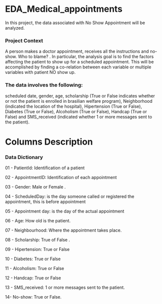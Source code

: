 # EDA_Medical_appointments

In this project, the data associated with No Show Appointment will be analyzed. 
### Project Context 
A person makes a doctor appointment, receives all the instructions and no-show. Who to blame? . In particular, the analysis goal is to find the factors affecting the patient to show up for a scheduled appointment. This will be accomplished by finding a co-relation between each variable or multiple variables with patient NO show up. 
### The data involves the following: 
scheduled date, gender, age, scholarship (True or False indicates whether or not the patient is enrolled in brasilian welfare program), Neighborhood (indicated the location of the hospital), Hipertension (True or False), Diabetes (True or False), Alcoholism (True or False), Handcap (True or False) and SMS_received (indicated whether 1 or more messages sent to the patient).

# Columns Description
### Data Dictionary
01 - PatientId: Identification of a patient

02 - AppointmentID: Identification of each appointment

03 - Gender: Male or Female .

04 - ScheduledDay: is the day someone called or registered the appointment, this is before appointment

05 - Appointment day: is the day of the actual appointment

06 - Age: How old is the patient.

07 - Neighbourhood: Where the appointment takes place.

08 - Scholarship: True of False .

09 - Hipertension: True or False

10 - Diabetes: True or False

11 - Alcoholism: True or False

12 - Handcap: True or False

13 - SMS_received: 1 or more messages sent to the patient.

14- No-show: True or False.
